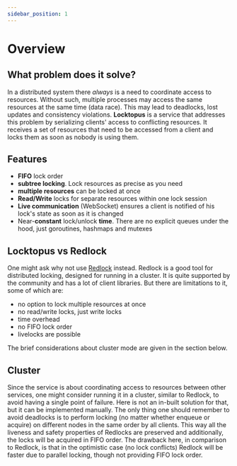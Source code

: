 ```yaml
---
sidebar_position: 1
---
```


# Overview

## What problem does it solve?

In a distributed system there _always_ is a need to coordinate access to resources. Without such, multiple processes may access the same resources at the same time (data race). This may lead to deadlocks, lost updates and consistency violations. **Locktopus** is a service that addresses this problem by serializing clients' access to conflicting resources. It receives a set of resources that need to be accessed from a client and locks them as soon as nobody is using them.

## Features

- **FIFO** lock order
- **subtree locking**. Lock resources as precise as you need
- **multiple resources** can be locked at once
- **Read/Write** locks for separate resources within one lock session
- **Live communication** (WebSocket) ensures a client is notified of his lock's state as soon as it is changed
- Near-**constant** lock/unlock **time**. There are no explicit queues under the hood, just goroutines, hashmaps and mutexes

## Locktopus vs Redlock

One might ask why not use [Redlock](https://redis.io/docs/manual/patterns/distributed-locks/) instead. Redlock is a good tool for distributed locking, designed for running in a cluster. It is quite supported by the community and has a lot of client libraries. But there are limitations to it, some of which are:

- no option to lock multiple resources at once
- no read/write locks, just write locks
- time overhead
- no FIFO lock order
- livelocks are possible

The brief considerations about cluster mode are given in the section below.

## Cluster

Since the service is about coordinating access to resources between other services, one might consider running it in a cluster, similar to Redlock, to avoid having a single point of failure. Here is not an in-built solution for that, but it can be implemented manually. The only thing one should remember to avoid deadlocks is to perform locking (no matter whether enqueue or acquire) on different nodes in the same order by all clients. This way all the liveness and safety properties of Redlocks are preserved and additionally, the locks will be acquired in FIFO order. The drawback here, in comparison to Redlock, is that in the optimistic case (no lock conflicts) Redlock will be faster due to parallel locking, though not providing FIFO lock order.

